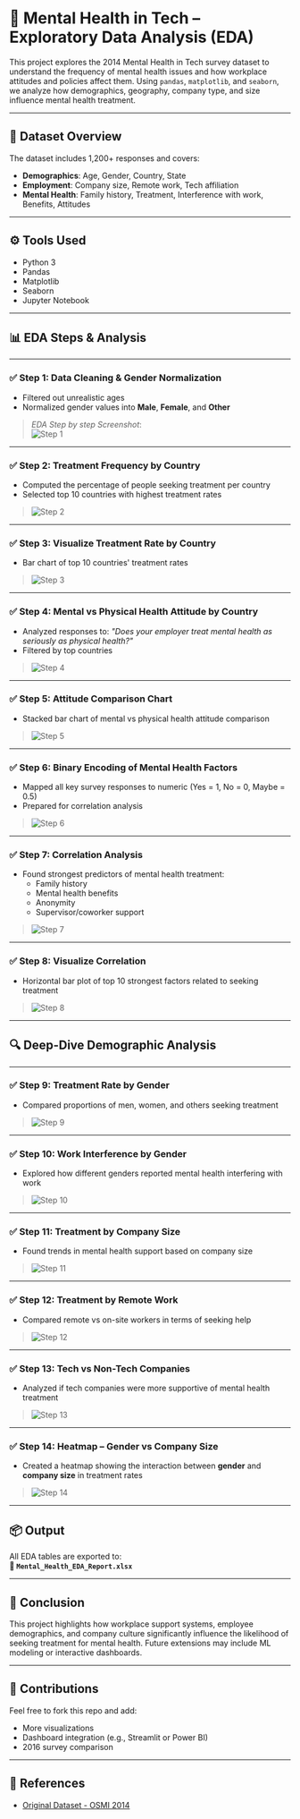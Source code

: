 # 🧠 Mental Health in Tech – Exploratory Data Analysis (EDA)

This project explores the 2014 Mental Health in Tech survey dataset to understand the frequency of mental health issues and how workplace attitudes and policies affect them. Using `pandas`, `matplotlib`, and `seaborn`, we analyze how demographics, geography, company type, and size influence mental health treatment.

---

## 📁 Dataset Overview

The dataset includes 1,200+ responses and covers:

- **Demographics**: Age, Gender, Country, State
- **Employment**: Company size, Remote work, Tech affiliation
- **Mental Health**: Family history, Treatment, Interference with work, Benefits, Attitudes

---

## ⚙️ Tools Used
- Python 3
- Pandas
- Matplotlib
- Seaborn
- Jupyter Notebook

---

## 📊 EDA Steps & Analysis

---

### ✅ Step 1: Data Cleaning & Gender Normalization

- Filtered out unrealistic ages
- Normalized gender values into **Male**, **Female**, and **Other**

> _EDA Step by step  Screenshot_:  
> ![Step 1](https://github.com/TanmaySingh007/Mental-Health-EDA/blob/80974f827baea038ae0ad5e676090667eece0359/1.png)

---

### ✅ Step 2: Treatment Frequency by Country

- Computed the percentage of people seeking treatment per country
- Selected top 10 countries with highest treatment rates

 
> ![Step 2](https://github.com/TanmaySingh007/Mental-Health-EDA/blob/9dbf6e5e9446fc6628cc6ea9988be4daeaa4aea6/2.png)

---

### ✅ Step 3: Visualize Treatment Rate by Country

- Bar chart of top 10 countries' treatment rates


> ![Step 3](https://github.com/TanmaySingh007/Mental-Health-EDA/blob/36801a679e2a6511a98a54e6eb90bc15ba42e92d/3.png)

---

### ✅ Step 4: Mental vs Physical Health Attitude by Country

- Analyzed responses to: _"Does your employer treat mental health as seriously as physical health?"_
- Filtered by top countries


> ![Step 4](https://github.com/TanmaySingh007/Mental-Health-EDA/blob/16c6696e2932d9e9f0ab17eac8a1489ff8610145/4.png)

---

### ✅ Step 5: Attitude Comparison Chart

- Stacked bar chart of mental vs physical health attitude comparison
  
> ![Step 5](https://github.com/TanmaySingh007/Mental-Health-EDA/blob/930acd4268bd71234e19bac2ef9cfbb910aff660/5.png)

---

### ✅ Step 6: Binary Encoding of Mental Health Factors

- Mapped all key survey responses to numeric (Yes = 1, No = 0, Maybe = 0.5)
- Prepared for correlation analysis

 
> ![Step 6](https://github.com/TanmaySingh007/Mental-Health-EDA/blob/148cf9167c74817c289c31daa6ebe8189dbf923c/6.png)

---

### ✅ Step 7: Correlation Analysis

- Found strongest predictors of mental health treatment:
  - Family history
  - Mental health benefits
  - Anonymity
  - Supervisor/coworker support
 
> ![Step 7](https://github.com/TanmaySingh007/Mental-Health-EDA/blob/531dc19eb5aca1a7ce1de3639ade34f35fb1ad5d/7.png)

---

### ✅ Step 8: Visualize Correlation

- Horizontal bar plot of top 10 strongest factors related to seeking treatment

 
> ![Step 8](https://github.com/TanmaySingh007/Mental-Health-EDA/blob/64e99d2509ec8b899e7c6270a06d6b41e2404c8b/8.png)

---

## 🔍 Deep-Dive Demographic Analysis

---

### ✅ Step 9: Treatment Rate by Gender

- Compared proportions of men, women, and others seeking treatment

> ![Step 9](https://github.com/TanmaySingh007/Mental-Health-EDA/blob/18e307a7eebc5ffad9bf8cb9180e49b0b890ef53/9.png)

---

### ✅ Step 10: Work Interference by Gender

- Explored how different genders reported mental health interfering with work

> ![Step 10](https://github.com/TanmaySingh007/Mental-Health-EDA/blob/3e724b5e37548507d9bab64ad1d1ac9886dab64f/10.png)

---

### ✅ Step 11: Treatment by Company Size

- Found trends in mental health support based on company size

  
> ![Step 11](https://github.com/TanmaySingh007/Mental-Health-EDA/blob/d6da94908defe571d5fba0e6bfc7017a9f5db8b2/11.png)

---

### ✅ Step 12: Treatment by Remote Work

- Compared remote vs on-site workers in terms of seeking help


> ![Step 12](https://github.com/TanmaySingh007/Mental-Health-EDA/blob/50be451dbadc2e27b6f714b391b0ae29807b3a72/12.png)

---

### ✅ Step 13: Tech vs Non-Tech Companies

- Analyzed if tech companies were more supportive of mental health treatment

 
> ![Step 13](screenshots/step13_tech_nontech.png)

---

### ✅ Step 14: Heatmap – Gender vs Company Size

- Created a heatmap showing the interaction between **gender** and **company size** in treatment rates
  
> ![Step 14](screenshots/step14_heatmap.png)

---

## 📦 Output

All EDA tables are exported to:  
**📄 `Mental_Health_EDA_Report.xlsx`**

---

## 📝 Conclusion

This project highlights how workplace support systems, employee demographics, and company culture significantly influence the likelihood of seeking treatment for mental health. Future extensions may include ML modeling or interactive dashboards.

---

## 🙌 Contributions

Feel free to fork this repo and add:
- More visualizations
- Dashboard integration (e.g., Streamlit or Power BI)
- 2016 survey comparison

---

## 📎 References

- [Original Dataset - OSMI 2014](https://osmihelp.org/research)
